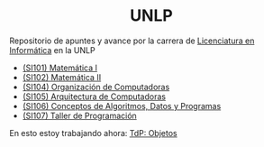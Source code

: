 <h1 align="center"> UNLP </h1>
Repositorio de apuntes y avance por la carrera de <a href="https://www.info.unlp.edu.ar/licenciatura-en-informatica-plan-2021/">Licenciatura en Informática</a> en la UNLP<br>

<ul>
  <li><a href="https://github.com/IAhmedHassan/UNLP/tree/master/1er%20Semestre/Matem%C3%A1tica%20I">(SI101) Matemática I</a></li>

<li><a href="">(SI102) Matemática II</a></li>

<li><a href="https://github.com/IAhmedHassan/UNLP/tree/master/1er%20Semestre/Organizaci%C3%B3n%20de%20Computadoras">(SI104) Organización de Computadoras</a></li>

<li><a href="https://github.com/IAhmedHassan/UNLP/tree/master/2do%20Semestre/Arquitectura-de-Computadoras">(SI105) Arquitectura de Computadoras</a></li>

<li><a href="https://github.com/IAhmedHassan/UNLP/tree/master/1er%20Semestre/CADP">(SI106) Conceptos de Algoritmos, Datos y Programas</a></li>

<li><a href="https://github.com/IAhmedHassan/UNLP/tree/master/2do%20Semestre/Taller-de-programacion">(SI107) Taller de Programación</a></li>
</ul>

En esto estoy trabajando ahora:
<a href="https://github.com/IAhmedHassan/UNLP/tree/master/2do%20Semestre/Taller-de-programacion/Objetos/Main/TP_ProyectoAlumnos/src">TdP: Objetos</a>
